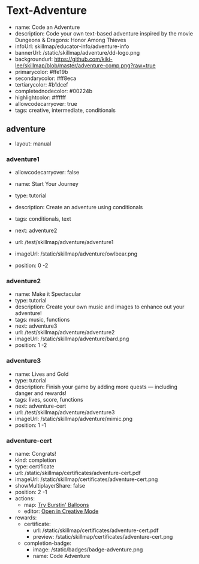 # Text-Adventure
* name: Code an Adventure
* description: Code your own text-based adventure inspired by the movie Dungeons & Dragons: Honor Among Thieves
* infoUrl: skillmap/educator-info/adventure-info
* bannerUrl: /static/skillmap/adventure/dd-logo.png
* backgroundurl: https://github.com/kiki-lee/skillmap/blob/master/adventure-comp.png?raw=true
* primarycolor: #ffe19b
* secondarycolor: #ff8eca
* tertiarycolor: #b1dcef
* completednodecolor: #00224b
* highlightcolor: #ffffff
* allowcodecarryover: true
* tags: creative, intermediate, conditionals


## adventure
* layout: manual


### adventure1
* allowcodecarryover: false

* name: Start Your Journey
* type: tutorial
* description: Create an adventure using conditionals
* tags: conditionals, text
* next: adventure2
* url: /test/skillmap/adventure/adventure1
* imageUrl: /static/skillmap/adventure/owlbear.png
* position: 0 -2



### adventure2
* name: Make it Spectacular
* type: tutorial
* description: Create your own music and images to enhance out your adventure!
* tags: music, functions
* next: adventure3
* url: /test/skillmap/adventure/adventure2
* imageUrl: /static/skillmap/adventure/bard.png
* position: 1 -2


### adventure3
* name: Lives and Gold
* type: tutorial
* description: Finish your game by adding more quests — including danger and rewards!
* tags: lives, score, functions
* next: adventure-cert
* url: /test/skillmap/adventure/adventure3
* imageUrl: /static/skillmap/adventure/mimic.png
* position: 1 -1




### adventure-cert
* name: Congrats!
* kind: completion
* type: certificate
* url: /static/skillmap/certificates/adventure-cert.pdf
* imageUrl: /static/skillmap/certificates/adventure-cert.png
* showMultiplayerShare: false
* position: 2 -1
* actions:
    * map: [Try Burstin' Balloons](/skillmap/balloon)
    * editor: [Open in Creative Mode](/)
* rewards:
    * certificate:
        * url: /static/skillmap/certificates/adventure-cert.pdf
        * preview: /static/skillmap/certificates/adventure-cert.png
    * completion-badge:
        * image: /static/badges/badge-adventure.png
        * name: Code Adventure
